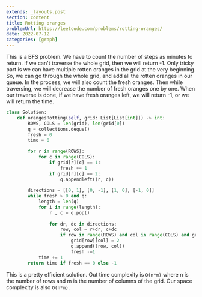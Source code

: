 ```yaml
---
extends: _layouts.post
section: content
title: Rotting oranges
problemUrl: https://leetcode.com/problems/rotting-oranges/
date: 2022-07-12
categories: [graph]
---
```


This is a BFS problem. We have to count the number of steps as minutes to return. If we can't traverse the whole grid, then we will return -1. Only tricky part is we can have multiple rotten oranges in the grid at the very beginning. So, we can go through the whole grid, and add all the rotten oranges in our queue. In the process, we will also count the fresh oranges. Then while traversing, we will decrease the number of fresh oranges one by one. When our traverse is done, if we have fresh oranges left, we will return -1, or we will return the time.

```python
class Solution:
    def orangesRotting(self, grid: List[List[int]]) -> int:
        ROWS, COLS = len(grid), len(grid[0])
        q = collections.deque()
        fresh = 0
        time = 0
        
        for r in range(ROWS):
            for c in range(COLS):
                if grid[r][c] == 1:
                    fresh += 1
                if grid[r][c] == 2:
                    q.appendleft((r, c))
        
        directions = [[0, 1], [0, -1], [1, 0], [-1, 0]]
        while fresh > 0 and q:
            length = len(q)
            for i in range(length):
                r , c = q.pop()
                
                for dr, dc in directions:
                    row, col = r+dr, c+dc
                    if row in range(ROWS) and col in range(COLS) and grid[row][col] == 1:
                        grid[row][col] = 2
                        q.append((row, col))
                        fresh -=1
            time += 1
        return time if fresh == 0 else -1
```

This is a pretty efficient solution. Out time complexity is `O(n*m)` where n is the number of rows and m is the number of columns of the grid. Our space complexity is also `O(n*m)`.